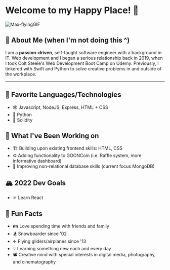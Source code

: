 # Welcome to my Happy Place! 👋
![Max-flyingGIF](https://user-images.githubusercontent.com/23141894/152078843-6f108d8d-e512-454a-b4cd-ffe549e29e4b.gif)

## 📝 About Me (when I'm not doing this ^)
I am a **passion-driven**, self-taught software engineer with a background in IT. Web development and I began a serious relationship back in 2019, when I took Colt Steele's Web Development Boot Camp on Udemy. Previously, I tinkered with Swift and Python to solve creative problems in and outside of the workplace.

---

## 🌟 Favorite Languages/Technologies
- 🕸 Javascript, NodeJS, Express, HTML + CSS 
- 🐍 Python
- 🔗 Solidity

## 🔨 What I've Been Working on
- 🏗️ Building upon existing frontend skills: HTML, CSS
- ⚙️ Adding functionality to GOONCoin (i.e. Raffle system, more informative dashboard)
- 💾 Improving non-relational database skills (current focus MongoDB)

## 🏔 2022 Dev Goals
- ⚛️ Learn React

## 🎈 Fun Facts
- 👪 Love spending time with friends and family
- 🏂 Snowboarder since '02
- ✈️ Flying gliders/airplanes since '13
- 💡 Learning something new each and every day
- 📽️ Creative mind with special interests in digital media, photography, and cinematography
